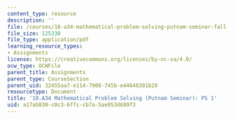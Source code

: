 ```yaml
---
content_type: resource
description: ''
file: /courses/18-a34-mathematical-problem-solving-putnam-seminar-fall-2018/a17ab830c0c36ffccb7a5ae953d689f3_MIT18_A34F18PS1.pdf
file_size: 125330
file_type: application/pdf
learning_resource_types:
- Assignments
license: https://creativecommons.org/licenses/by-nc-sa/4.0/
ocw_type: OCWFile
parent_title: Assignments
parent_type: CourseSection
parent_uid: 32455aa7-e114-7908-745b-e44648391b28
resourcetype: Document
title: '18.A34 Mathematical Problem Solving (Putnam Seminar): PS 1'
uid: a17ab830-c0c3-6ffc-cb7a-5ae953d689f3
---
```

